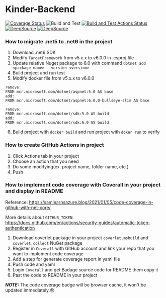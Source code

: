 # Kinder-Backend
[![Coverage Status](https://coveralls.io/repos/github/Michelle-Hung/Kinder-Backend/badge.svg?branch=main&service=github)](https://coveralls.io/github/Michelle-Hung/Kinder-Backend?branch=main)
![Build and Test](https://github.com/Michelle-Hung/Kinder-Backend/actions/workflows/dotnet.yml/badge.svg?event=push)
[![Build and Test Actions Status](https://github.com/Michelle-Hung/Kinder-Backend/workflows/Build%20and%20Test/badge.svg)](https://github.com/Michelle-Hung/Kinder-Backend/actions)
[![DeepSource](https://deepsource.io/gh/Michelle-Hung/Kinder-Backend.svg/?label=active+issues&show_trend=true&token=Lm-cRM9Z78ROKEqo44eSMMsT)](https://deepsource.io/gh/Michelle-Hung/Kinder-Backend/?ref=repository-badge)
[![DeepSource](https://deepsource.io/gh/Michelle-Hung/Kinder-Backend.svg/?label=resolved+issues&show_trend=true&token=Lm-cRM9Z78ROKEqo44eSMMsT)](https://deepsource.io/gh/Michelle-Hung/Kinder-Backend/?ref=repository-badge)


### How to migrate .net5 to .net6 in the project
1. Download .net6 SDK
2. Modify `TargetFramework` from v5.x.x to v6.0.0 in .csproj file
3. Update relative Nuget package to 6.0 with command `dotnet add <package name> --version <version>`
4. Build project and run test
5. Modify docker file from v5.x.x to v6.0.0
```
remove: 
FROM mcr.microsoft.com/dotnet/aspnet:5.0 AS base
add: 
FROM mcr.microsoft.com/dotnet/aspnet:6.0.0-bullseye-slim AS base
```

```
remove:
FROM mcr.microsoft.com/dotnet/sdk:5.0 AS build
add:
FROM mcr.microsoft.com/dotnet/sdk:6.0 AS build
```
6. Build project with `docker build` and run project with `doker run` to verify
### How to create GitHub Actions in project
1. Click Actions tab in your project
2. Choose an action that you need
3. Do some modifying(ex. project name, folder name, etc.)
4. Push
### How to implement code coverage with Coverall in your project and display in README
Reference: https://samlearnsazure.blog/2021/01/05/code-coverage-in-github-with-net-core/

More details about `GITHUB_TOKEN`: https://docs.github.com/en/actions/security-guides/automatic-token-authentication
1. Download coverlet package in your project `coverlet.msbuild` and `coverlet.collect` NuGet package
2. Register in `Coverall` with GitHub account and link your repo that you want to implement code coverage
3. Add a step for generate coverage report in yaml file
4. Push code and yaml
5. Login `Coverall` and get Badage source code for README them copy it
6. Past the code to README in your project

**_NOTE:_**  The code coverage badge will be browser cache, it won't be updated immediately.😞
